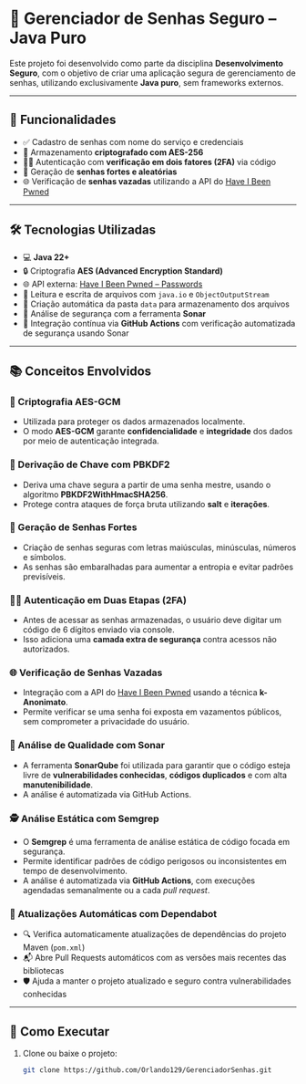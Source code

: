 # 🔐 Gerenciador de Senhas Seguro – Java Puro

Este projeto foi desenvolvido como parte da disciplina **Desenvolvimento Seguro**, com o objetivo de criar uma aplicação segura de gerenciamento de senhas, utilizando exclusivamente **Java puro**, sem frameworks externos.

---

## 📌 Funcionalidades

- ✅ Cadastro de senhas com nome do serviço e credenciais  
- 🔐 Armazenamento **criptografado com AES-256**  
- 🧑‍💻 Autenticação com **verificação em dois fatores (2FA)** via código  
- 🎲 Geração de **senhas fortes e aleatórias**  
- 🌐 Verificação de **senhas vazadas** utilizando a API do [Have I Been Pwned](https://haveibeenpwned.com)  

---

## 🛠️ Tecnologias Utilizadas

- 💻 **Java 22+**
- 🔒 Criptografia **AES (Advanced Encryption Standard)**
- 🌐 API externa: [Have I Been Pwned – Passwords](https://haveibeenpwned.com/API/v3#SearchingPwnedPasswordsByRange)
- 📁 Leitura e escrita de arquivos com `java.io` e `ObjectOutputStream`
- 📂 Criação automática da pasta `data` para armazenamento dos arquivos
- 🔎 Análise de segurança com a ferramenta **Sonar**
- 🤖 Integração contínua via **GitHub Actions** com verificação automatizada de segurança usando Sonar

---

## 📚 Conceitos Envolvidos


### 🔐 Criptografia AES-GCM
- Utilizada para proteger os dados armazenados localmente.
- O modo **AES-GCM** garante **confidencialidade** e **integridade** dos dados por meio de autenticação integrada.

### 🔑 Derivação de Chave com PBKDF2
- Deriva uma chave segura a partir de uma senha mestre, usando o algoritmo **PBKDF2WithHmacSHA256**.
- Protege contra ataques de força bruta utilizando **salt** e **iterações**.

### 🎲 Geração de Senhas Fortes
- Criação de senhas seguras com letras maiúsculas, minúsculas, números e símbolos.
- As senhas são embaralhadas para aumentar a entropia e evitar padrões previsíveis.

### 🧑‍💻 Autenticação em Duas Etapas (2FA)
- Antes de acessar as senhas armazenadas, o usuário deve digitar um código de 6 dígitos enviado via console.
- Isso adiciona uma **camada extra de segurança** contra acessos não autorizados.

### 🌐 Verificação de Senhas Vazadas
- Integração com a API do [Have I Been Pwned](https://haveibeenpwned.com/) usando a técnica **k-Anonimato**.
- Permite verificar se uma senha foi exposta em vazamentos públicos, sem comprometer a privacidade do usuário.

### 🧪 Análise de Qualidade com Sonar
- A ferramenta **SonarQube** foi utilizada para garantir que o código esteja livre de **vulnerabilidades conhecidas**, **códigos duplicados** e com alta **manutenibilidade**.
- A análise é automatizada via GitHub Actions.

### 🕵️ Análise Estática com Semgrep
- O **Semgrep** é uma ferramenta de análise estática de código focada em segurança.
- Permite identificar padrões de código perigosos ou inconsistentes em tempo de desenvolvimento.
- A análise é automatizada via **GitHub Actions**, com execuções agendadas semanalmente ou a cada *pull request*.

### 🤖 Atualizações Automáticas com Dependabot

- 🔍 Verifica automaticamente atualizações de dependências do projeto Maven (`pom.xml`)
- 📬 Abre Pull Requests automáticos com as versões mais recentes das bibliotecas
- 🛡️ Ajuda a manter o projeto atualizado e seguro contra vulnerabilidades conhecidas
  
---

## 🚀 Como Executar

1. Clone ou baixe o projeto:
   ```bash
   git clone https://github.com/Orlando129/GerenciadorSenhas.git

